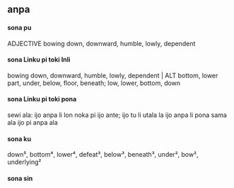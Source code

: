 ## anpa

#### sona pu

ADJECTIVE bowing down, downward, humble, lowly, dependent

#### sona Linku pi toki Inli

bowing down, downward, humble, lowly, dependent | ALT bottom, lower part, under, below, floor, beneath; low, lower, bottom, down

#### sona Linku pi toki pona

sewi ala: ijo anpa li lon noka pi ijo ante; ijo tu li utala la ijo anpa li pona sama ala ijo pi anpa ala

#### sona ku

down⁵, bottom⁴, lower⁴, defeat³, below³, beneath³, under², bow², underlying²

#### sona sin

